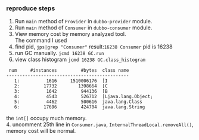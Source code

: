 ### reproduce steps  
1. Run `main` method of `Provider` in `dubbo-provider` module.    
2. Run `main` method of `Consumer` in `dubbo-consumer` module.  
3. View memory cost by memory analyzed tool.    
The command I used
1. find pid, `jps|grep "Consumer"` 
result:`16238 Consumer`
pid is 16238  
2. run GC manually.  `jcmd 16238 GC.run`  
3. view class histogram  `jcmd 16238 GC.class_histogram`  
```
 num     #instances         #bytes  class name
----------------------------------------------
   1:          1616     1510006176  [I
   2:         17732        1398664  [C
   3:          1642         944136  [B
   4:          4543         526712  [Ljava.lang.Object;
   5:          4462         500616  java.lang.Class
   6:         17696         424704  java.lang.String

```
the `int[]` occupy much memory.  
4. uncomment 25th line in `Consumer.java`, `InternalThreadLocal.removeAll()`, memory cost will be normal.  
